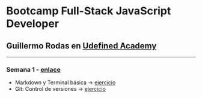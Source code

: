 # Bootcamp Full-Stack JavaScript Developer
## Guillermo Rodas en [Udefined Academy](https://undefined.academy/)
---
### Semana 1 - [enlace](https://undefinedshell.notion.site/Semana-1-1cd3b0f777a44b4894456521cc0e649c)
- Markdown y Terminal básica -> [ejercicio](https://github.com/criislopeez/bootcamp-guillermorodas/blob/master/tarea-markdown.md)
- Git: Control de versiones -> [ejercicio]()
